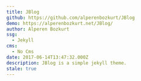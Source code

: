 ```yaml
---
title: JBlog
github: https://github.com/alperenbozkurt/JBlog
demo: https://alperenbozkurt.net/JBlog/
author: Alperen Bozkurt
ssg:
  - Jekyll
cms:
  - No Cms
date: 2017-06-14T13:47:32.000Z
description: JBlog is a simple jekyll theme.
stale: true
---
```

